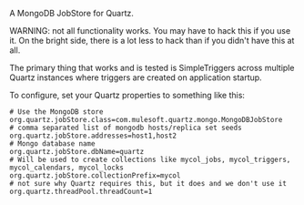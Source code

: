 A MongoDB JobStore for Quartz.

WARNING: not all functionality works. You may have to hack this if you use it.
On the bright side, there is a lot less to hack than if you didn't have this 
at all.

The primary thing that works and is tested is SimpleTriggers across
multiple Quartz instances where triggers are created on application startup.

To configure, set your Quartz properties to something like this:

	# Use the MongoDB store
	org.quartz.jobStore.class=com.mulesoft.quartz.mongo.MongoDBJobStore
	# comma separated list of mongodb hosts/replica set seeds
	org.quartz.jobStore.addresses=host1,host2
	# Mongo database name
	org.quartz.jobStore.dbName=quartz
	# Will be used to create collections like mycol_jobs, mycol_triggers, mycol_calendars, mycol_locks
	org.quartz.jobStore.collectionPrefix=mycol
	# not sure why Quartz requires this, but it does and we don't use it
	org.quartz.threadPool.threadCount=1
	        